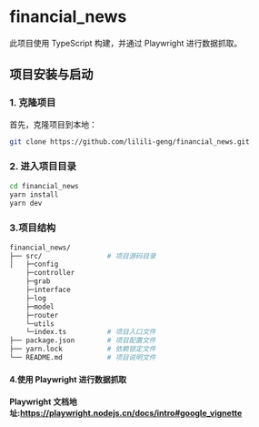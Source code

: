 # financial_news

此项目使用 TypeScript 构建，并通过 Playwright 进行数据抓取。

## 项目安装与启动

### 1. 克隆项目

首先，克隆项目到本地：

```bash
git clone https://github.com/lilili-geng/financial_news.git
```

### 2. 进入项目目录

```bash
cd financial_news
yarn install
yarn dev
```

### 3.项目结构

```bash
financial_news/
├── src/                # 项目源码目录
│   ├─config
    ├─controller
    ├─grab
    ├─interface
    ├─log
    ├─model
    ├─router
    └─utils   
    └─index.ts          # 项目入口文件       
├── package.json        # 项目配置文件
├── yarn.lock           # 依赖锁定文件
└── README.md           # 项目说明文件
```

#### 4.使用 Playwright 进行数据抓取

#### Playwright 文档地址:https://playwright.nodejs.cn/docs/intro#google_vignette
